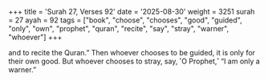 +++
title = 'Surah 27, Verses 92'
date = '2025-08-30'
weight = 3251
surah = 27
ayah = 92
tags = ["book", "choose", "chooses", "good", "guided", "only", "own", "prophet", "quran", "recite", "say", "stray", "warner", "whoever"]
+++

and to recite the Quran.” Then whoever chooses to be guided, it is only for their own good. But whoever chooses to stray, say, ˹O Prophet,˺ “I am only a warner.”